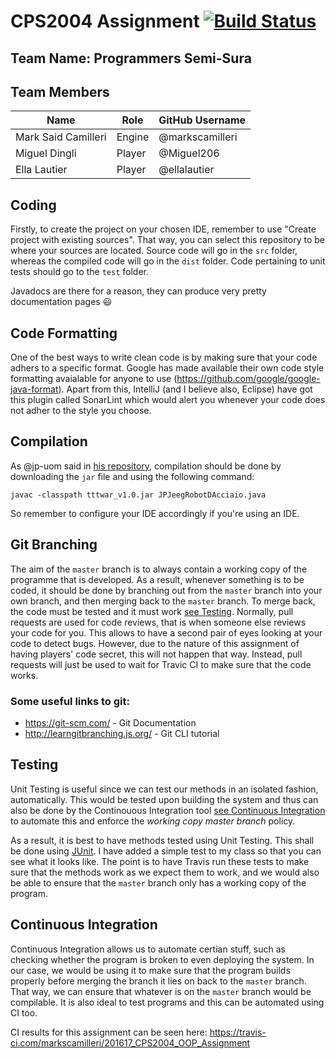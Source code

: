 # CPS2004 Assignment [![Build Status](https://travis-ci.com/markscamilleri/201617_CPS2004_OOP_Assignment.svg?token=npXrSaqtXLCYdQdEQHQQ&branch=master)](https://travis-ci.com/markscamilleri/201617_CPS2004_OOP_Assignment)
## Team Name: Programmers Semi-Sura

## Team Members
Name                | Role    | GitHub Username
--------------------|---------|----------------
Mark Said Camilleri | Engine  | @markscamilleri
Miguel Dingli       | Player  | @Miguel206
Ella Lautier        | Player  | @ellalautier

## Coding
Firstly, to create the project on your chosen IDE, remember to use "Create project with existing sources". That way, you can select this repository to be where your sources are located. Source code will go in the `src` folder, whereas the compiled code will go in the `dist` folder. Code pertaining to unit tests should go to the `test` folder.

Javadocs are there for a reason, they can produce very pretty documentation pages :smiley:

## Code Formatting
One of the best ways to write clean code is by making sure that your code adhers to a specific format. Google has made available their own code style formatting avaialable for anyone to use (https://github.com/google/google-java-format). Apart from this, IntelliJ (and I believe also, Eclipse) have got this plugin called SonarLint which would alert you whenever your code does not adher to the style you choose. 

## Compilation
As @jp-uom said in [his repository](https://github.com/jp-uom/201617_CPS2004_OOP_Assignment), compilation should be done by downloading the `jar` file and using the following command:

    javac -classpath tttwar_v1.0.jar JPJeegRobotDAcciaio.java

So remember to configure your IDE accordingly if you're using an IDE.

## Git Branching
The aim of the `master` branch is to always contain a working copy of the programme that is developed. As a result, whenever something is to be coded, it should be done by branching out from the `master` branch into your own branch, and then merging back to the `master` branch. To merge back, the code must be tested and it must work [see Testing](#Testing). Normally, pull requests are used for code reviews, that is when someone else reviews your code for you. This allows to have a second pair of eyes looking at your code to detect bugs. However, due to the nature of this assignment of having players' code secret, this will not happen that way. Instead, pull requests will just be used to wait for Travic CI to make sure that the code works.

### Some useful links to git:
- https://git-scm.com/ - Git Documentation
- http://learngitbranching.js.org/ - Git CLI tutorial

## Testing
Unit Testing is useful since we can test our methods in an isolated fashion, automatically. This would be tested upon building the system and thus can also be done by the Continouous Integration tool [see Continuous Integration](#Continuous-Integration) to automate this and enforce the *working copy master branch* policy.

As a result, it is best to have methods tested using Unit Testing. This shall be done using [JUnit](http://junit.org/). I have added a simple test to my class so that you can see what it looks like. The point is to have Travis run these tests to make sure that the methods work as we expect them to work, and we would also be able to ensure that the `master` branch only has a working copy of the program.

## Continuous Integration 
Continuous Integration allows us to automate certian stuff, such as checking whether the program is broken to even deploying the system. In our case, we would be using it to make sure that the program builds properly before merging the branch it lies on back to the `master` branch. That way, we can ensure that whatever is on the `master` branch would be compilable. It is also ideal to test programs and this can be automated using CI too.

CI results for this assignment can be seen here: https://travis-ci.com/markscamilleri/201617_CPS2004_OOP_Assignment
